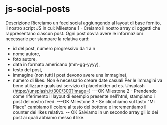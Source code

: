 # js-social-posts
Descrizione
Ricreiamo un feed social aggiungendo al layout di base fornito, il nostro script JS in cui:
Milestone 1 - Creiamo il nostro array di oggetti che rappresentano ciascun post.
Ogni post dovrà avere le informazioni necessarie per stampare la relativa card:
- id del post, numero progressivo da 1 a n
- nome autore,
- foto autore,
- data in formato americano (mm-gg-yyyy),
- testo del post,
- immagine (non tutti i post devono avere una immagine),
- numero di likes.
Non è necessario creare date casuali
Per le immagini va bene utilizzare qualsiasi servizio di placeholder ad es. Unsplash (https://unsplash.it/300/300?image=<id>)  ---OK
Milestone 2 - Prendendo come riferimento il layout di esempio presente nell'html, stampiamo i post del nostro feed.  ---OK
Milestone 3 - Se clicchiamo sul tasto "Mi Piace" cambiamo il colore al testo del bottone e incrementiamo il counter dei likes relativo. -- OK
Salviamo in un secondo array gli id dei post ai quali abbiamo messo il like.